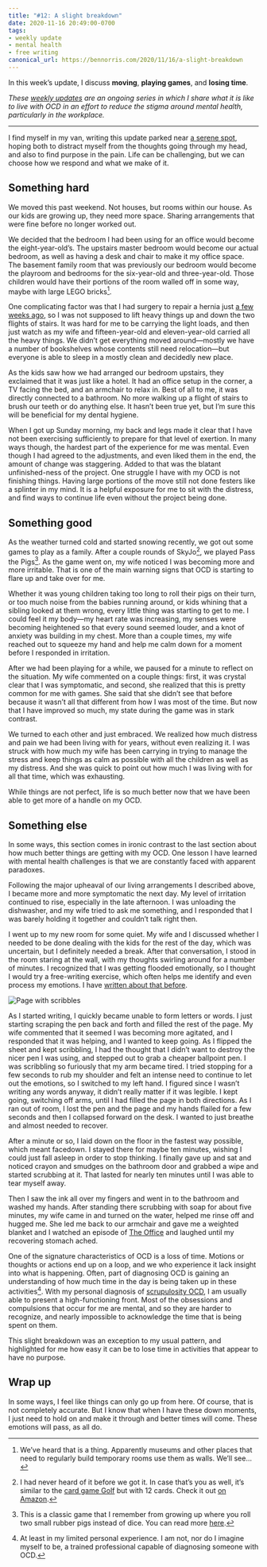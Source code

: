 ```yaml
---
title: "#12: A slight breakdown"
date: 2020-11-16 20:49:00-0700
tags:
- weekly update
- mental health
- free writing
canonical_url: https://bennorris.com/2020/11/16/a-slight-breakdown
---
```


In this week’s update, I discuss **moving**, **playing games**, and **losing time**.

_These [weekly updates](https://bennorris.com/tags/weekly-update/) are an ongoing series in which I share what it is like to live with OCD in an effort to reduce the stigma around mental health, particularly in the workplace._

***

I find myself in my van, writing this update parked near [a serene spot](https://en.wikipedia.org/wiki/Mount_Timpanogos_Utah_Temple), hoping both to distract myself from the thoughts going through my head, and also to find purpose in the pain. Life can be challenging, but we can choose how we respond and what we make of it.


## Something hard

We moved this past weekend. Not houses, but rooms within our house. As our kids are growing up, they need more space. Sharing arrangements that were fine before no longer worked out.

We decided that the bedroom I had been using for an office would become the eight-year-old’s. The upstairs master bedroom would become our actual bedroom, as well as having a desk and chair to make it my office space. The basement family room that was previously our bedroom would become the playroom and bedrooms for the six-year-old and three-year-old. Those children would have their portions of the room walled off in some way, maybe with large LEGO bricks[^1].

One complicating factor was that I had surgery to repair a hernia just [a few weeks ago](https://bennorris.com/2020/10/26/surgery-and-healing), so I was not supposed to lift heavy things up and down the two flights of stairs. It was hard for me to be carrying the light loads, and then just watch as my wife and fifteen-year-old and eleven-year-old carried all the heavy things. We didn’t get everything moved around—mostly we have a number of bookshelves whose contents still need relocation—but everyone is able to sleep in a mostly clean and decidedly new place.

As the kids saw how we had arranged our bedroom upstairs, they exclaimed that it was just like a hotel. It had an office setup in the corner, a TV facing the bed, and an armchair to relax in. Best of all to me, it was directly connected to a bathroom. No more walking up a flight of stairs to brush our teeth or do anything else. It hasn’t been true yet, but I’m sure this will be beneficial for my dental hygiene.

When I got up Sunday morning, my back and legs made it clear that I have not been exercising sufficiently to prepare for that level of exertion. In many ways though, the hardest part of the experience for me was mental. Even though I had agreed to the adjustments, and even liked them in the end, the amount of change was staggering. Added to that was the blatant unfinished-ness of the project. One struggle I have with my OCD is not finishing things. Having large portions of the move still not done festers like a splinter in my mind. It is a helpful exposure for me to sit with the distress, and find ways to continue life even without the project being done.


## Something good

As the weather turned cold and started snowing recently, we got out some games to play as a family. After a couple rounds of SkyJo[^2], we played Pass the Pigs[^3]. As the game went on, my wife noticed I was becoming more and more irritable. That is one of the main warning signs that OCD is starting to flare up and take over for me.

Whether it was young children taking too long to roll their pigs on their turn, or too much noise from the babies running around, or kids whining that a sibling looked at them wrong, every little thing was starting to get to me. I could feel it my body—my heart rate was increasing, my senses were becoming heightened so that every sound seemed louder, and a knot of anxiety was building in my chest. More than a couple times, my wife reached out to squeeze my hand and help me calm down for a moment before I responded in irritation.

After we had been playing for a while, we paused for a minute to reflect on the situation. My wife commented on a couple things: first, it was crystal clear that I was symptomatic, and second, she realized that this is pretty common for me with games. She said that she didn’t see that before because it wasn’t all that different from how I was most of the time. But now that I have improved so much, my state during the game was in stark contrast.

We turned to each other and just embraced. We realized how much distress and pain we had been living with for years, without even realizing it. I was struck with how much my wife has been carrying in trying to manage the stress and keep things as calm as possible with all the children as well as my distress. And she was quick to point out how much I was living with for all that time, which was exhausting.

While things are not perfect, life is so much better now that we have been able to get more of a handle on my OCD.


## Something else

In some ways, this section comes in ironic contrast to the last section about how much better things are getting with my OCD. One lesson I have learned with mental health challenges is that we are constantly faced with apparent paradoxes.

Following the major upheaval of our living arrangements I described above, I became more and more symptomatic the next day. My level of irritation continued to rise, especially in the late afternoon. I was unloading the dishwasher, and my wife tried to ask me something, and I responded that I was barely holding it together and couldn’t talk right then.

I went up to my new room for some quiet. My wife and I discussed whether I needed to be done dealing with the kids for the rest of the day, which was uncertain, but I definitely needed a break. After that conversation, I stood in the room staring at the wall, with my thoughts swirling around for a number of minutes. I recognized that I was getting flooded emotionally, so I thought I would try a free-writing exercise, which often helps me identify and even process my emotions. I have [written about that before](https://bennorris.com/2020/10/20/aftermath-of-therapy).

![Page with scribbles](https://media.bennorris.com/images/mentalworkhealth/uploads/2020/f4bc0baaf1.jpg)

As I started writing, I quickly became unable to form letters or words. I just starting scraping the pen back and forth and filled the rest of the page. My wife commented that it seemed I was becoming more agitated, and I responded that it was helping, and I wanted to keep going. As I flipped the sheet and kept scribbling, I had the thought that I didn’t want to destroy the nicer pen I was using, and stepped out to grab a cheaper ballpoint pen. I was scribbling so furiously that my arm became tired. I tried stopping for a few seconds to rub my shoulder and felt an intense need to continue to let out the emotions, so I switched to my left hand. I figured since I wasn’t writing any words anyway, it didn’t really matter if it was legible. I kept going, switching off arms, until I had filled the page in both directions. As I ran out of room, I lost the pen and the page and my hands flailed for a few seconds and then I collapsed forward on the desk. I wanted to just breathe and almost needed to recover.

After a minute or so, I laid down on the floor in the fastest way possible, which meant facedown. I stayed there for maybe ten minutes, wishing I could just fall asleep in order to stop thinking. I finally gave up and sat and noticed crayon and smudges on the bathroom door and grabbed a wipe and started scrubbing at it. That lasted for nearly ten minutes until I was able to tear myself away.

Then I saw the ink all over my fingers and went in to the bathroom and washed my hands. After standing there scrubbing with soap for about five minutes, my wife came in and turned on the water, helped me rinse off and hugged me. She led me back to our armchair and gave me a weighted blanket and I watched an episode of [The Office](https://en.wikipedia.org/wiki/The_Office_(American_TV_series)) and laughed until my recovering stomach ached.

One of the signature characteristics of OCD is a loss of time. Motions or thoughts or actions end up on a loop, and we who experience it lack insight into what is happening. Often, part of diagnosing OCD is gaining an understanding of how much time in the day is being taken up in these activities[^4]. With my personal diagnosis of [scrupulosity OCD](https://en.wikipedia.org/wiki/Scrupulosity), I am usually able to present a high-functioning front. Most of the obsessions and compulsions that occur for me are mental, and so they are harder to recognize, and nearly impossible to acknowledge the time that is being spent on them.

This slight breakdown was an exception to my usual pattern, and highlighted for me how easy it can be to lose time in activities that appear to have no purpose.


## Wrap up

In some ways, I feel like things can only go up from here. Of course, that is not completely accurate. But I know that when I have these down moments, I just need to hold on and make it through and better times will come. These emotions will pass, as all do.



[^1]: We’ve heard that is a thing. Apparently museums and other places that need to regularly build temporary rooms use them as walls. We’ll see…
[^2]: I had never heard of it before we got it. In case that’s you as well, it’s similar to the [card game Golf](https://en.wikipedia.org/wiki/Golf_(card_game)) but with 12 cards. Check it out [on Amazon](https://www.amazon.com/Magilano-Ultimate-Adults-Entertaining-exciting/dp/B06XZ9K244).
[^3]: This is a classic game that I remember from growing up where you roll two small rubber pigs instead of dice. You can read more [here](https://en.wikipedia.org/wiki/Pass_the_Pigs).
[^4]: At least in my limited personal experience. I am not, nor do I imagine myself to be, a trained professional capable of diagnosing someone with OCD.